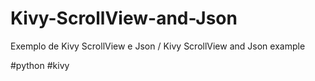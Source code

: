 # Kivy-ScrollView-and-Json
Exemplo de Kivy ScrollView e Json / Kivy ScrollView and Json example

#python
#kivy
